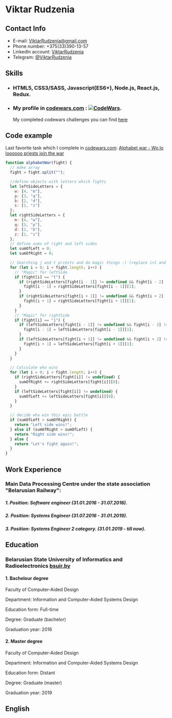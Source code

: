 # **Viktar Rudzenia**

## **Contact Info**

- E-mail: ViktarRudzenia@gmail.com
- Phone number: +375(33)390-13-57
- LinkedIn account: [ViktarRudzenia](https://www.linkedin.com/in/viktarrudzenia/)
- Telegram: [@ViktarRudzenia](https://t.me/ViktarRudzenia)

## **Skills**

- ### HTML5, CSS3/SASS, Javascript(ES6+), Node.js, React.js, Redux.

- ### My profile in [codewars.com](https://www.codewars.com/users/Viktarrudzenia) : [![CodeWars](https://www.codewars.com/users/Viktarrudzenia/badges/large)](https://www.codewars.com/users/Viktarrudzenia).
  My completed codewars challenges you can find [here](https://github.com/Viktarrudzenia/codewars "Completed CodeWars Challenges")

## **Code example**

Last favorite task which I complete in [codewars.com](https://www.codewars.com/ "codewars.com"): [Alphabet war - Wo lo loooooo priests join the war](https://www.codewars.com/kata/59473c0a952ac9b463000064 "Alphabet war - Wo lo loooooo priests join the war")

```javascript
function alphabetWar(fight) {
  // make array
  fight = fight.split("");

  //define objects with letters which fights
  let leftSideLetters = {
    w: [4, "m"],
    p: [3, "q"],
    b: [2, "d"],
    s: [1, "z"]
  };
  let rightSideLetters = {
    m: [4, "w"],
    q: [3, "p"],
    d: [2, "b"],
    z: [1, "s"]
  };
  // define sums of right and left sides
  let sumOfLeft = 0;
  let sumOfRight = 0;

  // Searching j and t priests and do magic things :) (replace i+1 and i - 1)
  for (let i = 0; i < fight.length; i++) {
    // "Magic" for leftSide
    if (fight[i] == "t") {
      if (rightSideLetters[fight[i - 1]] != undefined && fight[i - 2] != "j") {
        fight[i - 1] = rightSideLetters[fight[i - 1]][1];
      }
      if (rightSideLetters[fight[i + 1]] != undefined && fight[i + 2] != "j") {
        fight[i + 1] = rightSideLetters[fight[i + 1]][1];
      }
    }
    // "Magic" for rightSide
    if (fight[i] == "j") {
      if (leftSideLetters[fight[i - 1]] != undefined && fight[i - 2] != "t") {
        fight[i - 1] = leftSideLetters[fight[i - 1]][1];
      }
      if (leftSideLetters[fight[i + 1]] != undefined && fight[i + 2] != "t") {
        fight[i + 1] = leftSideLetters[fight[i + 1]][1];
      }
    }
  }

  // Calculate who wins
  for (let i = 0; i < fight.length; i++) {
    if (rightSideLetters[fight[i]] != undefined) {
      sumOfRight += rightSideLetters[fight[i]][0];
    }
    if (leftSideLetters[fight[i]] != undefined) {
      sumOfLeft += leftSideLetters[fight[i]][0];
    }
  }

  // decide who win this epic battle
  if (sumOfLeft > sumOfRight) {
    return "Left side wins!";
  } else if (sumOfRight > sumOfLeft) {
    return "Right side wins!";
  } else {
    return "Let's fight again!";
  }
}
```

## **Work Experience**

### Main Data Processing Centre under the state association "Belarusian Railway":

##### 1\. **Position**: Software engineer (31.01.2016 - 31.07.2016).

##### 2\. **Position**: Systems Engineer (31.07.2016 - 31.01.2019).

##### 3\. **Position**: Systems Engineer 2 category. (31.01.2019 - till now).

## **Education**

### Belarusian State University of Informatics and Radioelectronics [bsuir.by](https://www.bsuir.by/ "BSUIR.by")

#### 1\. Bachelour degree

Faculty of Computer-Aided Design

Department: Information and Computer-Aided Systems Design

Education form: Full-time

Degree: Graduate (bachelor)

Graduation year: 2016

#### 2\. Master degree

Faculty of Computer-Aided Design

Department: Information and Computer-Aided Systems Design

Education form: Distant

Degree: Graduate (master)

Graduation year: 2019

## **English**
